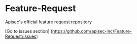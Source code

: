 # Feature-Request
Apisec's official feature request repository

[Go to issues section] (https://github.com/apisec-inc/Feature-Request/issues)
